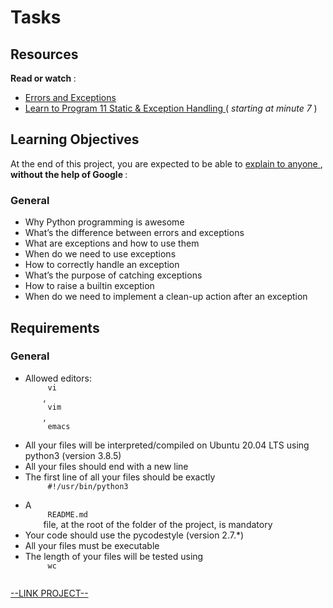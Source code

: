 # Tasks

<html>
<div class="panel panel-default" id="project-description">
 <div class="panel-body">
  <h2>
   Resources
  </h2>
  <p>
   <strong>
    Read or watch
   </strong>
   :
  </p>
  <ul>
   <li>
    <a href="https://docs.python.org/3/tutorial/errors.html" target="_blank" title="Errors and Exceptions">
     Errors and Exceptions
    </a>
   </li>
   <li>
    <a href="https://www.youtube.com/watch?v=7vbgD-3s-w4" target="_blank" title="Learn to Program 11 Static &amp; Exception Handling">
     Learn to Program 11 Static &amp; Exception Handling
    </a>
    (
    <em>
     starting at minute 7
    </em>
    )
   </li>
  </ul>
  <h2>
   Learning Objectives
  </h2>
  <p>
   At the end of this project, you are expected to be able to
   <a href="https://fs.blog/feynman-learning-technique/" target="_blank" title="explain to anyone">
    explain to anyone
   </a>
   ,
   <strong>
    without the help of Google
   </strong>
   :
  </p>
  <h3>
   General
  </h3>
  <ul>
   <li>
    Why Python programming is awesome
   </li>
   <li>
    What’s the difference between errors and exceptions
   </li>
   <li>
    What are exceptions and how to use them
   </li>
   <li>
    When do we need to use exceptions
   </li>
   <li>
    How to correctly handle an exception
   </li>
   <li>
    What’s the purpose of catching exceptions
   </li>
   <li>
    How to raise a builtin exception
   </li>
   <li>
    When do we need to implement a clean-up action after an exception
   </li>
  </ul>
  <h2>
   Requirements
  </h2>
  <h3>
   General
  </h3>
  <ul>
   <li>
    Allowed editors:
    <code>
     vi
    </code>
    ,
    <code>
     vim
    </code>
    ,
    <code>
     emacs
    </code>
   </li>
   <li>
    All your files will be interpreted/compiled on Ubuntu 20.04 LTS using python3 (version 3.8.5)
   </li>
   <li>
    All your files should end with a new line
   </li>
   <li>
    The first line of all your files should be exactly
    <code>
     #!/usr/bin/python3
    </code>
   </li>
   <li>
    A
    <code>
     README.md
    </code>
    file, at the root of the folder of the project, is mandatory
   </li>
   <li>
    Your code should use the pycodestyle (version 2.7.*)
   </li>
   <li>
    All your files must be executable
   </li>
   <li>
    The length of your files will be tested using
    <code>
     wc
    </code>
   </li>
  </ul>
 </div>
</div>

[--LINK PROJECT--](https://intranet.hbtn.io/projects/2122)
</html>